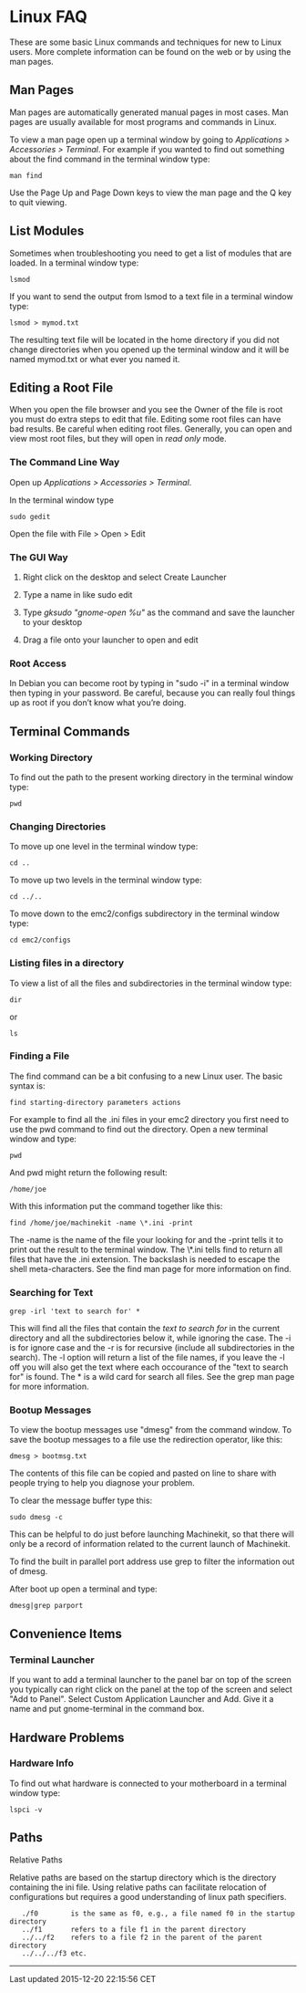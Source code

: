 Linux FAQ
=========

<span id="cha:linux-faq"></span>

These are some basic Linux commands and techniques for new to Linux users. More complete information can be found on the web or by using the man pages.

Man Pages<span id="sec:Man-Pages"></span>
-----------------------------------------

Man pages are automatically generated manual pages in most cases. Man pages are usually available for most programs and commands in Linux.

To view a man page open up a terminal window by going to *Applications &gt; Accessories &gt; Terminal*. For example if you wanted to find out something about the find command in the terminal window type:

    man find

Use the Page Up and Page Down keys to view the man page and the Q key to quit viewing.

List Modules
------------

Sometimes when troubleshooting you need to get a list of modules that are loaded. In a terminal window type:

    lsmod

If you want to send the output from lsmod to a text file in a terminal window type:

    lsmod > mymod.txt

The resulting text file will be located in the home directory if you did not change directories when you opened up the terminal window and it will be named mymod.txt or what ever you named it.

Editing a Root File<span id="sec:Editing-a-Root-File"></span>
-------------------------------------------------------------

When you open the file browser and you see the Owner of the file is root you must do extra steps to edit that file. Editing some root files can have bad results. Be careful when editing root files. Generally, you can open and view most root files, but they will open in *read only* mode.

### The Command Line Way

Open up *Applications &gt; Accessories &gt; Terminal*.

In the terminal window type

    sudo gedit

Open the file with File &gt; Open &gt; Edit

### The GUI Way

1.  Right click on the desktop and select Create Launcher

2.  Type a name in like sudo edit

3.  Type *gksudo "gnome-open %u"* as the command and save the launcher to your desktop

4.  Drag a file onto your launcher to open and edit

### Root Access

In Debian you can become root by typing in "sudo -i" in a terminal window then typing in your password. Be careful, because you can really foul things up as root if you don’t know what you’re doing.

Terminal Commands<span id="sec:Terminal-Commands"></span>
---------------------------------------------------------

### Working Directory

To find out the path to the present working directory in the terminal window type:

    pwd

### Changing Directories

To move up one level in the terminal window type:

    cd ..

To move up two levels in the terminal window type:

    cd ../..

To move down to the emc2/configs subdirectory in the terminal window type:

    cd emc2/configs

### Listing files in a directory

To view a list of all the files and subdirectories in the terminal window type:

    dir

or

    ls

### Finding a File

The find command can be a bit confusing to a new Linux user. The basic syntax is:

    find starting-directory parameters actions

For example to find all the .ini files in your emc2 directory you first need to use the pwd command to find out the directory.
 Open a new terminal window and type:

    pwd

And pwd might return the following result:

    /home/joe

With this information put the command together like this:

    find /home/joe/machinekit -name \*.ini -print

The -name is the name of the file your looking for and the -print tells it to print out the result to the terminal window. The \\\*.ini tells find to return all files that have the .ini extension. The backslash is needed to escape the shell meta-characters. See the find man page for more information on find.

### Searching for Text

    grep -irl 'text to search for' *

This will find all the files that contain the *text to search for* in the current directory and all the subdirectories below it, while ignoring the case. The -i is for ignore case and the -r is for recursive (include all subdirectories in the search). The -l option will return a list of the file names, if you leave the -l off you will also get the text where each occourance of the "text to search for" is found. The \* is a wild card for search all files. See the grep man page for more information.

### Bootup Messages

To view the bootup messages use "dmesg" from the command window. To save the bootup messages to a file use the redirection operator, like this:

    dmesg > bootmsg.txt

The contents of this file can be copied and pasted on line to share with people trying to help you diagnose your problem.

To clear the message buffer type this:

    sudo dmesg -c

This can be helpful to do just before launching Machinekit, so that there will only be a record of information related to the current launch of Machinekit.

To find the built in parallel port address use grep to filter the information out of dmesg.

After boot up open a terminal and type:

    dmesg|grep parport

Convenience Items
-----------------

### Terminal Launcher

If you want to add a terminal launcher to the panel bar on top of the screen you typically can right click on the panel at the top of the screen and select "Add to Panel". Select Custom Application Launcher and Add. Give it a name and put gnome-terminal in the command box.

Hardware Problems
-----------------

### Hardware Info

To find out what hardware is connected to your motherboard in a terminal window type:

    lspci -v

Paths
-----

Relative Paths

Relative paths are based on the startup directory which is the directory containing the ini file. Using relative paths can facilitate relocation of configurations but requires a good understanding of linux path specifiers.

       ./f0        is the same as f0, e.g., a file named f0 in the startup directory
       ../f1       refers to a file f1 in the parent directory
       ../../f2    refers to a file f2 in the parent of the parent directory
       ../../../f3 etc.

------------------------------------------------------------------------

Last updated 2015-12-20 22:15:56 CET


